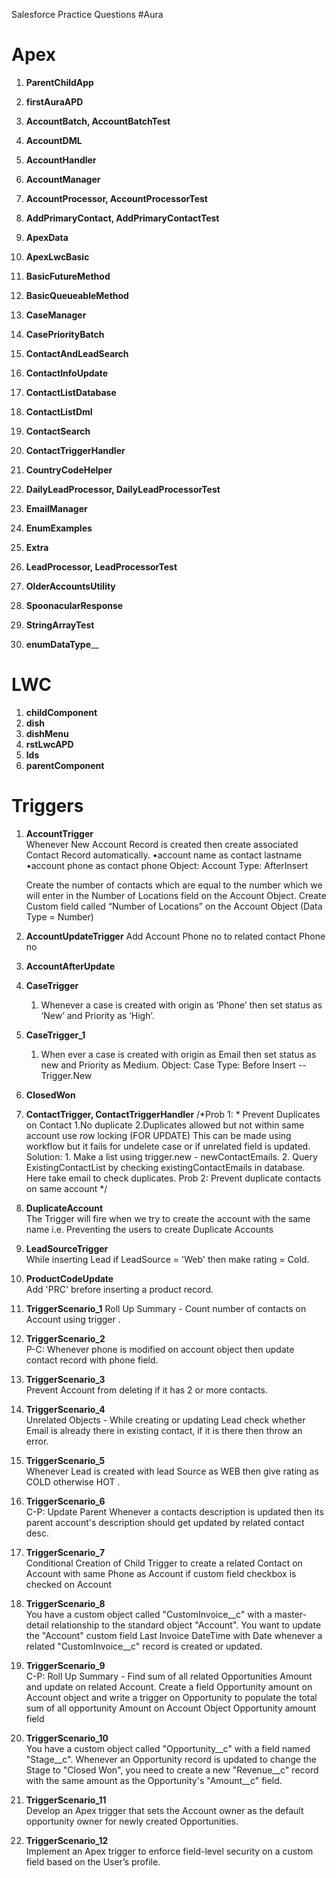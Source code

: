 Salesforce Practice Questions
#Aura

# Apex
1. __ParentChildApp__
2. __firstAuraAPD__


1.	__AccountBatch, AccountBatchTest__
2.	__AccountDML__
3.	__AccountHandler__
4.	__AccountManager__
5.	__AccountProcessor, AccountProcessorTest__
6.	__AddPrimaryContact, AddPrimaryContactTest__
7.	__ApexData__
8.	__ApexLwcBasic__
9.	__BasicFutureMethod__
10.	__BasicQueueableMethod__
11.	__CaseManager__
12.	__CasePriorityBatch__
13.	__ContactAndLeadSearch__
14.	__ContactInfoUpdate__
15.	__ContactListDatabase__
16.	__ContactListDml__
17.	__ContactSearch__
18.	__ContactTriggerHandler__
19.	__CountryCodeHelper__
20.	__DailyLeadProcessor, DailyLeadProcessorTest__
21.	__EmailManager__
22.	__EnumExamples__
23.	__Extra__
24.	__LeadProcessor, LeadProcessorTest__
25.	__OlderAccountsUtility__
26.	__SpoonacularResponse__
27.	__StringArrayTest__
28.	__enumDataType____

# LWC 
1. __childComponent__
2. __dish__
3. __dishMenu__
4. __rstLwcAPD__
5. __lds__
6. __parentComponent__

# Triggers
1.	__AccountTrigger__\
      Whenever New Account Record is created then create associated Contact Record automatically.
        •account name as contact lastname
        •account phone as contact phone
         Object: Account
         Type: AfterInsert

      Create the number of contacts which are equal to the number which we will enter in the Number of Locations field on the Account Object.
	    Create Custom field called “Number of Locations” on the Account Object (Data Type = Number)

2.	__AccountUpdateTrigger__
	Add Account Phone no to related contact Phone no
3.	__AccountAfterUpdate__
4.	__CaseTrigger__
	1. Whenever a case is created with origin as ‘Phone’ then 
	set status as ‘New’ and Priority as ‘High’.
5.	__CaseTrigger_1__
    1. When ever a case is created with origin as Email then set status as new and Priority as Medium.
 		Object: Case
 		Type: Before Insert -- Trigger.New
6.	__ClosedWon__
7.	__ContactTrigger, ContactTriggerHandler__ 
	  /*Prob 1:
		* Prevent Duplicates on Contact 
		1.No duplicate 
		2.Duplicates allowed but not within same account
		use  row locking (FOR UPDATE)
		This can be made using workflow but it fails for undelete case or if unrelated field is updated.
		Solution:
		1. Make a list using trigger.new - newContactEmails.
		2. Query ExistingContactList by checking existingContactEmails in database.
		Here take email to check duplicates.
		Prob 2:
		Prevent duplicate contacts on same account
		*/
8.	__DuplicateAccount__\
	The Trigger will fire when we try to create the account with the same name
 	i.e. Preventing the users to create Duplicate Accounts
9.	__LeadSourceTrigger__\
	While inserting Lead if LeadSource = 'Web' then make rating = Cold.
10.	__ProductCodeUpdate__\
	Add 'PRC' brefore inserting a product record.
11. __TriggerScenario_1__
	Roll Up Summary - Count number of contacts on Account using trigger .
12. __TriggerScenario_2__\
	P-C: Whenever phone is modified on account object then update contact record with phone field.
13. __TriggerScenario_3__\
	Prevent Account from deleting if it has 2 or more contacts.
14. __TriggerScenario_4__\
	Unrelated Objects - While creating or updating Lead check whether Email is already there in existing contact, 
	if it is there then throw an error.
15.    __TriggerScenario_5__\
	Whenever Lead is created with lead Source as WEB then give rating as COLD otherwise HOT .
16. __TriggerScenario_6__\
	C-P: Update Parent Whenever a contacts description is updated then its parent account's description should get updated by related contact desc.
17. __TriggerScenario_7__\
	Conditional Creation of Child
	Trigger to create a related Contact on Account with same Phone as Account if custom field checkbox is checked on Account
18. __TriggerScenario_8__\
	You have a custom object called "CustomInvoice__c" with a master-detail relationship to the standard object "Account".
	You want to update the "Account" custom field Last Invoice DateTime with Date  whenever a related "CustomInvoice__c" record is created or updated.
19.  __TriggerScenario_9__\
	C-P: Roll Up Summary - Find sum of all related Opportunities Amount and update on related Account. Create a field Opportunity amount on Account object and write a trigger on Opportunity to populate the total sum of all opportunity Amount on Account Object Opportunity amount field
20.  __TriggerScenario_10__\
	You have a custom object called "Opportunity__c" with a field named "Stage__c". Whenever an Opportunity record is updated to change the Stage to "Closed Won", you need to create a new "Revenue__c" record with the same amount as the Opportunity's "Amount__c" field.
21.  __TriggerScenario_11__\
	Develop an Apex trigger that sets the Account owner as the default opportunity owner for newly created Opportunities.
22.  __TriggerScenario_12__\
	Implement an Apex trigger to enforce field-level security on a custom field based on the User’s profile.